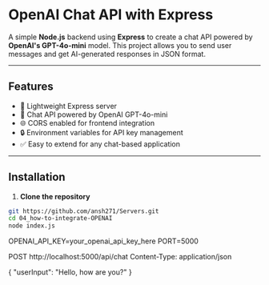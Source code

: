 # OpenAI Chat API with Express

A simple **Node.js** backend using **Express** to create a chat API powered by **OpenAI's GPT-4o-mini** model. This project allows you to send user messages and get AI-generated responses in JSON format.

---

## Features

- 🚀 Lightweight Express server
- 💬 Chat API powered by OpenAI GPT-4o-mini
- 🌐 CORS enabled for frontend integration
- 🔒 Environment variables for API key management
- ✅ Easy to extend for any chat-based application

---

## Installation

1. **Clone the repository**

```bash
git https://github.com/ansh271/Servers.git
cd 04_how-to-integrate-OPENAI
node index.js
```

OPENAI_API_KEY=your_openai_api_key_here
PORT=5000


POST http://localhost:5000/api/chat
Content-Type: application/json

{
  "userInput": "Hello, how are you?"
}

